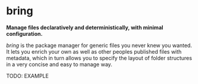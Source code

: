 
# **bring**

**Manage files declaratively and deterministically, with minimal configuration.**

*bring* is the package manager for generic files you never knew you wanted. It lets you enrich your own as well as other peoples published files with metadata, which in turn allows you to specify the layout of folder structures in a very concise and easy to manage way.

TODO: EXAMPLE

